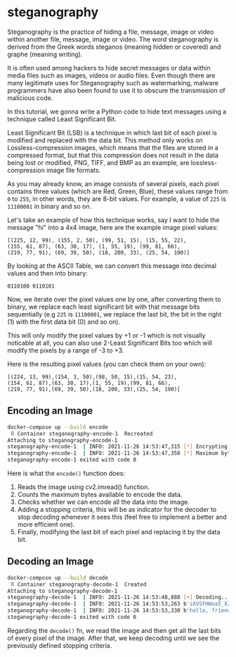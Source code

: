 # steganography

Steganography is the practice of hiding a file, message, image or video within another file, message, image or video. The word steganography is derived from the Greek words steganos (meaning hidden or covered) and graphe (meaning writing).

It is often used among hackers to hide secret messages or data within media files such as images, videos or audio files. Even though there are many legitimate uses for Steganography such as watermarking, malware programmers have also been found to use it to obscure the transmission of malicious code.

In this tutorial, we gonna write a Python code to hide text messages using a technique called Least Significant Bit.

Least Significant Bit (LSB) is a technique in which last bit of each pixel is modified and replaced with the data bit. This method only works on Lossless-compression images, which means that the files are stored in a compressed format, but that this compression does not result in the data being lost or modified, PNG, TIFF, and BMP as an example, are lossless-compression image file formats.

As you may already know, an image consists of several pixels, each pixel contains three values (which are Red, Green, Blue), these values range from `0` to `255`, in other words, they are 8-bit values. For example, a value of `225` is `11100001` in binary and so on.

Let's take an example of how this technique works, say I want to hide the message "hi" into a 4x4 image, here are the example image pixel values:

```
[(225, 12, 99), (155, 2, 50), (99, 51, 15), (15, 55, 22),
(155, 61, 87), (63, 30, 17), (1, 55, 19), (99, 81, 66),
(219, 77, 91), (69, 39, 50), (18, 200, 33), (25, 54, 190)]
```

By looking at the ASCII Table, we can convert this message into decimal values and then into binary:

```
0110100 0110101
```

Now, we iterate over the pixel values one by one, after converting them to binary, we replace each least significant bit with that message bits sequentially (e.g `225` is `11100001`, we replace the last bit, the bit in the right (1) with the first data bit (0) and so on).

This will only modify the pixel values by +1 or -1 which is not visually noticable at all, you can also use 2-Least Significant Bits too which will modify the pixels by a range of -3 to +3.

Here is the resulting pixel values (you can check them on your own):

```
[(224, 13, 99),(154, 3, 50),(98, 50, 15),(15, 54, 23),
(154, 61, 87),(63, 30, 17),(1, 55, 19),(99, 81, 66),
(219, 77, 91),(69, 39, 50),(18, 200, 33),(25, 54, 190)]
```

## Encoding an Image

```bash
docker-compose up --build encode
 ⠿ Container steganography-encode-1  Recreated                                                                                           0.1s
Attaching to steganography-encode-1
steganography-encode-1  | INFO: 2021-11-26 14:53:47,315 [*] Encrypting & Encoding data...
steganography-encode-1  | INFO: 2021-11-26 14:53:47,358 [*] Maximum bytes to encode: 524505
steganography-encode-1 exited with code 0
```

Here is what the `encode()` function does:

1. Reads the image using cv2.imread() function.
2. Counts the maximum bytes available to encode the data.
3. Checks whether we can encode all the data into the image.
4. Adding a stopping criteria, this will be as indicator for the decoder to stop decoding whenever it sees this (feel free to implement a better and more efficient one).
5. Finally, modifying the last bit of each pixel and replacing it by the data bit.

## Decoding an Image

```bash
docker-compose up --build decode
 ⠿ Container steganography-decode-1  Created                                                                                             0.0s
Attaching to steganography-decode-1
steganography-decode-1  | INFO: 2021-11-26 14:53:48,888 [+] Decoding...
steganography-decode-1  | INFO: 2021-11-26 14:53:53,263 b'i6VSFHWoa5_X2ZSDvu_H9_m2Nn0ZIsh56TodhIw6ESI='
steganography-decode-1  | INFO: 2021-11-26 14:53:53,330 b'hello, friend.__'
steganography-decode-1 exited with code 0
```

Regarding the `decode()` fn, we read the image and then get all the last bits of every pixel of the image. After that, we keep decoding until we see the previously defined stopping criteria.
